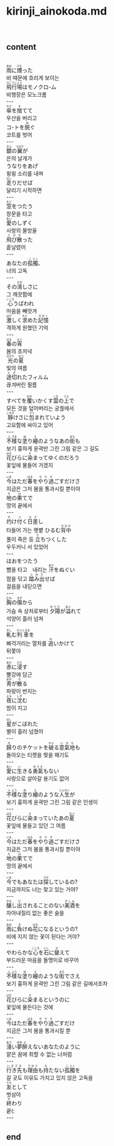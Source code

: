 <h1>kirinji_ainokoda.md</h1><br>
<h2>content</h2><br>
<ruby>雨<rt>あめ</rt></ruby>に<ruby>煙<rt>けむ</rt></ruby>った<br>
비 때문에 흐리게 보이는<br>
<ruby>飛行場<rt>ひこうじょう</rt></ruby>はモノクロ-ム<br>
비행장은 모노크롬<br>
---<br>
<ruby>傘<rt>かさ</rt></ruby>を<ruby>捨<rt>す</rt></ruby>てて<br>
우산을 버리고<br>
コ-トを<ruby>脱<rt>ぬ</rt></ruby>ぐ<br>
코트를 벗어<br>
---<br>
<ruby>銀<rt>ぎん</rt></ruby>の<ruby>翼<rt>つばさ</rt></ruby>が<br>
은의 날개가<br>
うなりをあげ<br>
윙윙 소리를 내며<br>
<ruby>走<rt>はし</rt></ruby>りだせば<br>
달리기 시작하면<br>
---<br>
<ruby>窓<rt>まど</rt></ruby>をつたう<br>
창문을 타고<br>
<ruby>愛<rt>あい</rt></ruby>のしずく<br>
사랑의 물방울<br>
<ruby>飛び散<rt>とびち</rt></ruby>った<br>
흩날렸어<br>
---<br>
あなたの<ruby>孤<rt>こ</rt></ruby><ruby>獨<rt>とく</rt></ruby>、<br>
너의 고독<br>
---<br>
その<ruby>淸<rt>すが</rt></ruby>しさに<br>
그 깨끗함에<br>
<ruby>心<rt>こころ</rt></ruby>うばわれ<br>
마음을 빼앗겨<br>
<ruby>激<rt>はげ</rt></ruby>しく<ruby>求<rt>もと</rt></ruby>めた<ruby>記憶<rt>きおく</rt></ruby><br>
격하게 원했던 기억<br>
---<br>
<ruby>春<rt>はる</rt></ruby>の<ruby>宵<rt>よい</rt></ruby> <br>
봄의 초저녁<br>
<ruby>光<rt>ひかり</rt></ruby>の<ruby>夏<rt>なつ</rt></ruby> <br>
빛의 여름<br>
<ruby>途切<rt>とぎ</rt></ruby>れたフィルム<br>
끊겨버린 필름<br>
---<br>
すべてを<ruby>覆<rt>おお</rt></ruby>いかくす<ruby>雲<rt>くも</rt></ruby>の<ruby>上<rt>うえ</rt></ruby>で<br>
모든 것을 덮어버리는 궁궐에서<br>
<ruby>靜<rt>しずか</rt></ruby>けさに<ruby>包<rt>つつ</rt></ruby>まれていよう<br>
고요함에 싸이고 있어<br>
---<br>
<ruby>不<rt>ふ</rt></ruby><ruby>樣<rt>ざま</rt></ruby>な<ruby>塗<rt>ぬ</rt></ruby>り<ruby>繪<rt>え</rt></ruby>のようなあの<ruby>街<rt>まち</rt></ruby>も<br>
보기 흉하게 윤곽만 그린 그림 같은 그 길도<br>
<ruby>花<rt>はな</rt></ruby>びらに<ruby>染<rt>そ</rt></ruby>まってゆくのだろう<br>
꽃잎에 물들어 가겠지<br>
---<br>
<ruby>今<rt>いま</rt></ruby>はただ<ruby>春<rt>はる</rt></ruby>を<ruby>やり過<rt>やりす</rt></ruby>ごすだけさ<br>
지금은 그저 봄을 통과시킬 뿐이야<br>
<ruby>地<rt>ち</rt></ruby>の<ruby>果<rt>は</rt></ruby>てで<br>
땅의 끝에서<br>
---<br>
<ruby>灼<rt>や</rt></ruby>け<ruby>付<rt>つ</rt></ruby>く<ruby>日差<rt>ひざ</rt></ruby>し <br>
타들어 가는 햇볕
ひるむ<ruby>背中<rt>せなか</rt></ruby> <br>
풀이 죽은 등
<ruby>立<rt>た</rt></ruby>ちつくした<br>
우두커니 서 있었어<br>
---<br>
ほおをつたう<br>
뺨을 타고　내리는 
<ruby>汗<rt>あせ</rt></ruby>をぬぐい<br>
땀을 닦고
<ruby>踏み出<rt>ふみだ</rt></ruby>せば<br>
걸음을 내딛으면<br>
---<br>
<ruby>胸<rt>むね</rt></ruby>の<ruby>傷<rt>きず</rt></ruby>から<br>
가슴 속 상처로부터
<ruby>夕陽<rt>ゆうひ</rt></ruby>が<ruby>溢<rt>あふ</rt></ruby>れて<br>
석양이 흘러 넘쳐<br>
---<br>
<ruby>軋<rt>きし</rt></ruby>む<ruby>列<rt>れつ</rt></ruby><ruby>車<rt>くるま</rt></ruby>を<br>
삐걱거리는 열차를
<ruby>追<rt>お</rt></ruby>いかけて<br>
뒤쫓아<br>
---<br>
<ruby>赤<rt>あか</rt></ruby>に<ruby>浸<rt>ひた</rt></ruby>す <br>
빨강에 담근<br>
<ruby>靑<rt>あお</rt></ruby>が<ruby>散<rt>ち</rt></ruby>る <br>
파랑이 번지는<br>
<ruby>夜<rt>よる</rt></ruby>に<ruby>沈<rt>しず</rt></ruby>む<br>
밤이 지고<br>
---<br>
<ruby>星<rt>ほし</rt></ruby>がこぼれた<br>
별이 흘러 넘쳤어<br>
---<br>
<ruby>歸<rt>き</rt></ruby>りのチケットを<ruby>破<rt>やぶ</rt></ruby>る<ruby>意<rt>い</rt></ruby><ruby>氣<rt>き</rt></ruby><ruby>地<rt>ち</rt></ruby>も<br>
돌아오는 티켓을 찢을 패기도<br>
---<br>
<ruby>愛<rt>あい</rt></ruby>に<ruby>生<rt>い</rt></ruby>きる<ruby>勇氣<rt>ゆうき</rt></ruby>もない<br>
사랑으로 살아갈 용기도 없어<br>
---<br>
<ruby>不<rt>ふ</rt></ruby><ruby>樣<rt>よう</rt></ruby>な<ruby>塗<rt>ぬ</rt></ruby>り<ruby>繪<rt>え</rt></ruby>のような<ruby>人生<rt>じんせい</rt></ruby>が<br>
보기 흉하게 윤곽만 그린 그림 같은 인생이<br>
---<br>
<ruby>花<rt>はな</rt></ruby>びらに<ruby>染<rt>そ</rt></ruby>まっていたあの<ruby>夏<rt>なつ</rt></ruby><br>
꽃잎에 물들고 있던 그 여름<br>
---<br>
<ruby>今<rt>いま</rt></ruby>はただ<ruby>春<rt>はる</rt></ruby>を<ruby>やり過<rt>やりす</rt></ruby>ごすだけさ<br>
지금은 그저 봄을 통과시킬 뿐이야<br>
<ruby>地<rt>ち</rt></ruby>の<ruby>果<rt>は</rt></ruby>てで<br>
땅의 끝에서<br>
---<br>
<ruby>今<rt>いま</rt></ruby>でもあなたは<ruby>探<rt>さが</rt></ruby>しているの?<br>
지금까지도 너는 찾고 있는 거야?<br>
---<br>
<ruby>釀<rt>かも</rt></ruby>し<ruby>出<rt>だ</rt></ruby>されることのない<ruby>美酒<rt>びしゅ</rt></ruby>を<br>
자아내질리 없는 좋은 술을<br>
---<br>
<ruby>雨<rt>あめ</rt></ruby>に<ruby>負<rt>ま</rt></ruby>けぬ<ruby>花<rt>はな</rt></ruby>になるというの?<br>
비에 지지 않는 꽃이 된다는 거야?<br>
---<br>
やわらかな<ruby>心<rt>こころ</rt></ruby>を<ruby>石<rt>いし</rt></ruby>に<ruby>變<rt>か</rt></ruby>えて<br>
부드러운 마음을 돌맹이로 바꾸어<br>
---<br>
<ruby>不<rt>ふ</rt></ruby><ruby>樣<rt>よう</rt></ruby>な<ruby>塗<rt>ぬ</rt></ruby>り<ruby>繪<rt>え</rt></ruby>のような<ruby>街<rt>まち</rt></ruby>でさえ<br>
보기 흉하게 윤곽만 그린 그림 같은 길에서조차<br>
---<br>
<ruby>花<rt>はな</rt></ruby>びらに<ruby>染<rt>そ</rt></ruby>まるというのに<br>
꽃잎에 물든다는 것에<br>
---<br>
<ruby>今<rt>いま</rt></ruby>はただ<ruby>春<rt>はる</rt></ruby>を<ruby>やり過<rt>やりす</rt></ruby>ごすだけ<br>
지금은 그저 봄을 통과시킬 뿐<br>
---<br>
<ruby>淺<rt>あさ</rt></ruby>い<ruby>夢<rt>ゆめ</rt></ruby><ruby>醉<rt>よ</rt></ruby>えないあなたのように<br>
얕은 꿈에 취할 수 없는 너처럼<br>
---<br>
<ruby>行き先<rt>いきさき</rt></ruby>も<ruby>理由<rt>りゆう</rt></ruby>も<ruby>持<rt>も</rt></ruby>たない<ruby>孤<rt>こ</rt></ruby><ruby>獨<rt>とく</rt></ruby>を<br>
갈 곳도 이유도 가지고 있지 않은 고독을<br>
<ruby>友<rt>とも</rt></ruby>として<br>
벗삼아<br>
<ruby>終<rt>お</rt></ruby>わり<br>
끝(:<br>
---<br>
<h2>end</h2><br>